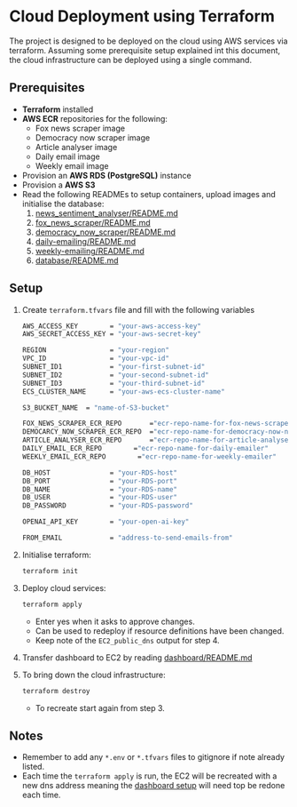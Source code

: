 # Cloud Deployment using Terraform

The project is designed to be deployed on the cloud using AWS services via terraform. Assuming some prerequisite setup explained int this document, the cloud infrastructure can be deployed using a single command.

##  Prerequisites
- **Terraform** installed
- **AWS ECR** repositories for the following:
    - Fox news scraper image
    - Democracy now scraper image
    - Article analyser image
    - Daily email image
    - Weekly email image
- Provision an **AWS RDS (PostgreSQL)** instance
- Provision a **AWS S3**
- Read the following READMEs to setup containers, upload images and initialise the database:
    1. [news_sentiment_analyser/README.md](../news_sentiment_analyser/README.md)
    2. [fox_news_scraper/README.md](../fox_news_scraper/README.md)
    3. [democracy_now_scraper/README.md](../democracy_now_scraper/README.md)
    4. [daily-emailing/README.md](../daily-emailing/README.md)
    5. [weekly-emailing/README.md](../weekly-emailing/README.md)
    6. [database/README.md](../database/README.md)

##  Setup

1. Create `terraform.tfvars` file and fill with the following variables
    ```bash
    AWS_ACCESS_KEY        = "your-aws-access-key"
    AWS_SECRET_ACCESS_KEY = "your-aws-secret-key"

    REGION                = "your-region"
    VPC_ID                = "your-vpc-id"
    SUBNET_ID1            = "your-first-subnet-id"
    SUBNET_ID2            = "your-second-subnet-id"
    SUBNET_ID3            = "your-third-subnet-id"
    ECS_CLUSTER_NAME      = "your-aws-ecs-cluster-name"

    S3_BUCKET_NAME  = "name-of-S3-bucket"

    FOX_NEWS_SCRAPER_ECR_REPO       ="ecr-repo-name-for-fox-news-scraper"
    DEMOCARCY_NOW_SCRAPER_ECR_REPO  ="ecr-repo-name-for-democracy-now-news-scraper"
    ARTICLE_ANALYSER_ECR_REPO       ="ecr-repo-name-for-article-analyser"
    DAILY_EMAIL_ECR_REPO        ="ecr-repo-name-for-daily-emailer"
    WEEKLY_EMAIL_ECR_REPO        ="ecr-repo-name-for-weekly-emailer"

    DB_HOST               = "your-RDS-host"
    DB_PORT               = "your-RDS-port"
    DB_NAME               = "your-RDS-name"
    DB_USER               = "your-RDS-user"
    DB_PASSWORD           = "your-RDS-password"

    OPENAI_API_KEY        = "your-open-ai-key"

    FROM_EMAIL            = "address-to-send-emails-from"
    ```

2. Initialise terraform:
    ```bash
    terraform init
    ```

3. Deploy cloud services:
    ```bash
    terraform apply
    ```
    - Enter yes when it asks to approve changes.
    - Can be used to redeploy if resource definitions have been changed.
    - Keep note of the `EC2_public_dns` output for step 4.
    
4. Transfer dashboard to EC2 by reading [dashboard/README.md](../dashboard/README.md)

5. To bring down the cloud infrastructure:
    ```bash
    terraform destroy
    ```
    - To recreate start again from step 3.

##  Notes

- Remember to add any `*.env` or `*.tfvars` files to gitignore if note already listed.
- Each time the `terraform apply` is run, the EC2 will be recreated with a new dns address meaning the [dashboard setup](../dashboard/README.md) will need top be redone each time.

